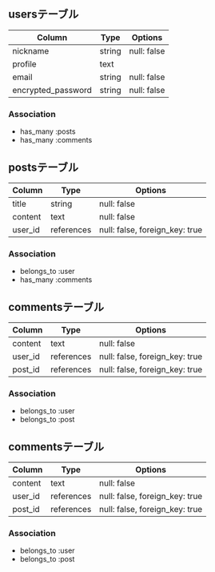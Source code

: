 ## usersテーブル

| Column             | Type   | Options     |
| ------------------ | ------ | ----------- |
| nickname           | string | null: false |
| profile            | text   |             |
| email              | string | null: false |
| encrypted_password | string | null: false |

### Association
- has_many :posts
- has_many :comments

## postsテーブル

| Column  | Type       | Options                        |
| ------- | ---------- | ------------------------------ |
| title   | string     | null: false                    |
| content | text       | null: false                    |
| user_id | references | null: false, foreign_key: true |

### Association
- belongs_to :user
- has_many :comments

## commentsテーブル

| Column  | Type       | Options                        |
| ------- | ---------- | ------------------------------ |
| content | text       | null: false                    |
| user_id | references | null: false, foreign_key: true |
| post_id | references | null: false, foreign_key: true |

### Association
- belongs_to :user
- belongs_to :post

## commentsテーブル

| Column  | Type       | Options                        |
| ------- | ---------- | ------------------------------ |
| content | text       | null: false                    |
| user_id | references | null: false, foreign_key: true |
| post_id | references | null: false, foreign_key: true |

### Association
- belongs_to :user
- belongs_to :post